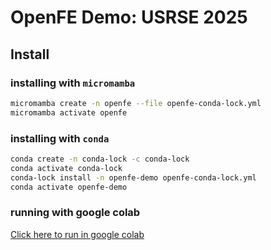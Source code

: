 # OpenFE Demo: USRSE 2025

## Install 


### installing with `micromamba`

```bash
micromamba create -n openfe --file openfe-conda-lock.yml
micromamba activate openfe
```

### installing with `conda`

```bash
conda create -n conda-lock -c conda-lock
conda activate conda-lock
conda-lock install -n openfe-demo openfe-conda-lock.yml
conda activate openfe-demo
```

### running with google colab

[Click here to run in google colab](https://colab.research.google.com/github/OpenFreeEnergy/openfe-usrse-demo/blob/add_notebook/src/openfe_demo.ipynb)
